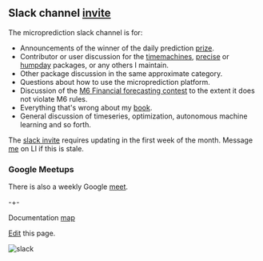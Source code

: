 ## Slack channel [invite](https://join.slack.com/t/microprediction/shared_invite/zt-1ncqo0ade-PXSn__QMKCjKzdE~9Jp4Mg)

The microprediction slack channel is for:

 - Announcements of the winner of the daily prediction [prize](https://microprediction.github.io/microprediction/prizes.html).
 - Contributor or user discussion for the [timemachines](https://github.com/microprediction/timemachines), [precise](https://github.com/microprediction/precise) or [humpday](https://github.com/microprediction/humpday) packages, or any others I maintain. 
 - Other package discussion in the same approximate category. 
 - Questions about how to use the microprediction platform.
 - Discussion of the [M6 Financial forecasting contest](https://m6competition.com/Leaderboard) to the extent it does not violate M6 rules. 
 - Everything that's wrong about my [book](https://github.com/microprediction/building_an_open_ai_network/issues).
 - General discussion of timeseries, optimization, autonomous machine learning and so forth.   

The [slack invite](https://join.slack.com/t/microprediction/shared_invite/zt-1ncqo0ade-PXSn__QMKCjKzdE~9Jp4Mg) requires
updating in the first week of the month. Message [me](https://www.linkedin.com/in/petercotton/) on LI if this is stale. 

### Google Meetups

There is also a weekly Google [meet](https://microprediction.github.io/microprediction/meet.html).

-+-

Documentation [map](https://microprediction.github.io/microprediction/map.html)

[Edit](https://github.com/microprediction/microprediction/blob/master/docs/slack.md) this page. 


![slack](/microprediction/assets/images/slack.png)



 
